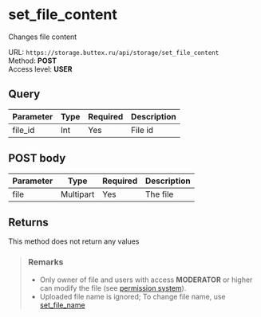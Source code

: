# set_file_content
Changes file content

URL: `https://storage.buttex.ru/api/storage/set_file_content`\
Method: **POST**\
Access level: **USER**

## Query
| Parameter | Type | Required | Description |
|-----------|------|----------|-------------|
| file_id   | Int  | Yes      | File id     |

## POST body
| Parameter | Type      | Required | Description |
|-----------|-----------|----------|-------------|
| file      | Multipart | Yes      | The file    |

## Returns
This method does not return any values

> ### Remarks
> - Only owner of file and users with access **MODERATOR** or higher can modify
> the file (see [permission system](../../users/permission-system.md)).
> - Uploaded file name is ignored; To change file name, use [set_file_name](set_file_name.md)